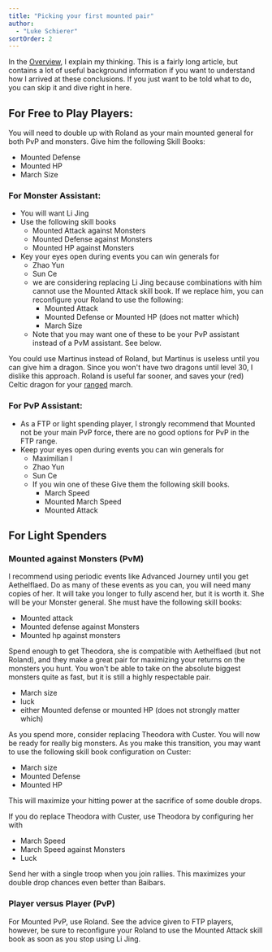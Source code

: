 ```yaml
---
title: "Picking your first mounted pair"
author: 
  - "Luke Schierer"
sortOrder: 2
---
```


In the [Overview][], I explain my thinking.  This is a fairly long article, but
contains a lot of useful background information if you want to understand how I
arrived at these conclusions. If you just want to be told what to do, you can
skip it and dive right in here. 

[Overview]: <overview>

## For Free to Play Players:

You will need to double up with Roland as your main mounted general for both
PvP and monsters.  Give him the following Skill Books:
* Mounted Defense
* Mounted HP
* March Size

### For Monster Assistant:
* You will want Li Jing
* Use the following skill books
  * Mounted Attack against Monsters
  * Mounted Defense against Monsters
  * Mounted HP against Monsters
* Key your eyes open during events you can win generals for
  * Zhao Yun 
  * Sun Ce
  * we are considering replacing Li Jing because combinations with
    him cannot use the Mounted Attack skill book.  If we replace him, you can
    reconfigure your Roland to use the following:
    * Mounted Attack
    * Mounted Defense or Mounted HP (does not matter which)
    * March Size
  * Note that you may want one of these to be your PvP assistant instead of a
    PvM assistant. See below. 

You could use Martinus instead of Roland, but Martinus is useless until you can
give him a dragon.  Since you won't have two dragons until level 30, I dislike
this approach.  Roland is useful far sooner, and saves your (red) Celtic dragon
for your [ranged][] march.

[ranged]: <ranged>

### For PvP Assistant:
* As a FTP or light spending player, I strongly recommend that Mounted not
  be your main PvP force, there are no good options for PvP in the FTP
  range.
* Keep your eyes open during events you can win generals for
  * Maximilian I 
  * Zhao Yun 
  * Sun Ce 
  * If you win one of these Give them the following
    skill books.
    * March Speed
    * Mounted March Speed
    * Mounted Attack

## For Light Spenders

### Mounted against Monsters (PvM)
I recommend using periodic events like Advanced Journey until you get
Aethelflaed.  Do as many of these events as you can, you will need many copies
of her.  It will take you longer to fully ascend her, but it is worth it.  She
will be your Monster general.  She must have the following skill books:
* Mounted attack
* Mounted defense against Monsters
* Mounted hp against monsters

Spend enough to get Theodora, she is compatible with Aethelflaed (but not
Roland), and they make a great pair for maximizing your returns on the monsters
you hunt.  You won't be able to take on the absolute biggest monsters quite as
fast, but it is still a highly respectable pair.
* March size
* luck
* either Mounted defense or mounted HP (does not strongly matter which)

As you spend more, consider replacing Theodora with Custer.  You will now be
ready for really big monsters.  As you make this transition, you may want to
use the following skill book configuration on Custer:
* March size
* Mounted Defense
* Mounted HP

This will maximize your hitting power at the sacrifice of some double drops.

If you do replace Theodora with Custer, use Theodora by configuring her with
* March Speed
* March Speed against Monsters
* Luck

Send her with a single troop when you join rallies.  This maximizes your double
drop chances even better than Baibars. 

### Player versus Player (PvP) 
For Mounted PvP, use Roland.  See the advice given to FTP players, however, be
sure to reconfigure your Roland to use the Mounted Attack skill book as soon as
you stop using Li Jing.

